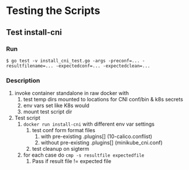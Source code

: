 # Testing the Scripts

## Test install-cni

### Run

```console
$ go test -v install_cni_test.go -args -preconf=... -resultfilename=... -expectedconf=... -expectedclean=...
```

### Description

1. invoke container standalone in raw docker with
   1. test temp dirs mounted to locations for CNI conf/bin & k8s secrets
   1. env vars set like K8s would
   1. mount test script dir
1. Test script
   1. `docker run install-cni` with different env var settings
      1. test conf form format files
         1. with pre-existing .plugins[] (10-calico.conflist)
         1. without pre-existing .plugins[] (minikube_cni.conf)
      1. test cleanup on sigterm
   1. for each case do `cmp -s resultfile expectedfile`
      1. Pass if result file != expected file
